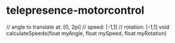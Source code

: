 # telepresence-motorcontrol


// angle to translate at: [0, 2pi]
// speed: [-1,1]
// rotation: [-1,1]
void calculateSpeeds(float myAngle, float mySpeed, float myRotation)